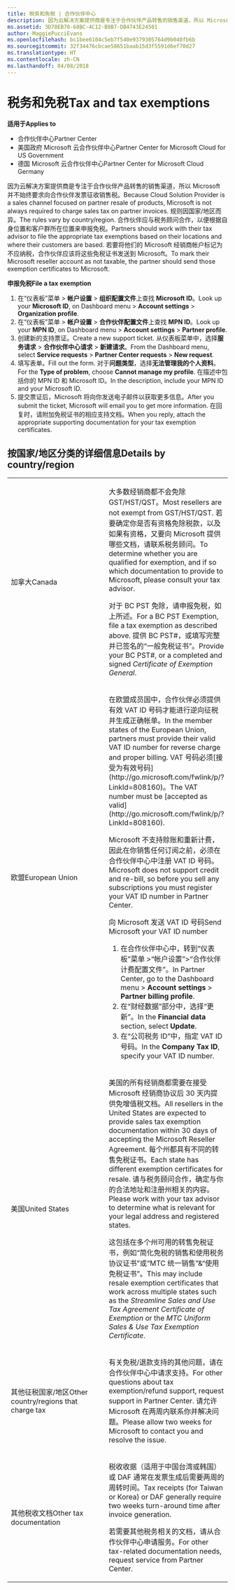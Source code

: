 ```yaml
---
title: 税务和免税 | 合作伙伴中心
description: 因为云解决方案提供商是专注于合作伙伴产品转售的销售渠道，所以 Microsoft 并不始终要求向合作伙伴发票征收销售税。
ms.assetid: 3D78EB70-68BC-4C12-B9B7-DB4743E24501
author: MaggiePucciEvans
ms.openlocfilehash: bc1bee6104c5eb7f540e9379305764d9b040fb6b
ms.sourcegitcommit: 32f34476cbcae58651baab15d3f5591d6ef70d27
ms.translationtype: HT
ms.contentlocale: zh-CN
ms.lasthandoff: 04/08/2018
---
```

# <a name="tax-and-tax-exemptions"></a><span data-ttu-id="ffd23-103">税务和免税</span><span class="sxs-lookup"><span data-stu-id="ffd23-103">Tax and tax exemptions</span></span>

**<span data-ttu-id="ffd23-104">适用于</span><span class="sxs-lookup"><span data-stu-id="ffd23-104">Applies to</span></span>**

-  <span data-ttu-id="ffd23-105">合作伙伴中心</span><span class="sxs-lookup"><span data-stu-id="ffd23-105">Partner Center</span></span>
-  <span data-ttu-id="ffd23-106">美国政府 Microsoft 云合作伙伴中心</span><span class="sxs-lookup"><span data-stu-id="ffd23-106">Partner Center for Microsoft Cloud for US Government</span></span>
-  <span data-ttu-id="ffd23-107">德国 Microsoft 云合作伙伴中心</span><span class="sxs-lookup"><span data-stu-id="ffd23-107">Partner Center for Microsoft Cloud Germany</span></span>

<span data-ttu-id="ffd23-108">因为云解决方案提供商是专注于合作伙伴产品转售的销售渠道，所以 Microsoft 并不始终要求向合作伙伴发票征收销售税。</span><span class="sxs-lookup"><span data-stu-id="ffd23-108">Because Cloud Solution Provider is a sales channel focused on partner resale of products, Microsoft is not always required to charge sales tax on partner invoices.</span></span> <span data-ttu-id="ffd23-109">规则因国家/地区而异。</span><span class="sxs-lookup"><span data-stu-id="ffd23-109">The rules vary by country/region.</span></span> <span data-ttu-id="ffd23-110">合作伙伴应与税务顾问合作，以便根据自身位置和客户群所在位置来申报免税。</span><span class="sxs-lookup"><span data-stu-id="ffd23-110">Partners should work with their tax advisor to file the appropriate tax exemptions based on their locations and where their customers are based.</span></span> <span data-ttu-id="ffd23-111">若要将他们的 Microsoft 经销商帐户标记为不应纳税，合作伙伴应该将这些免税证书发送到 Microsoft。</span><span class="sxs-lookup"><span data-stu-id="ffd23-111">To mark their Microsoft reseller account as not taxable, the partner should send those exemption certificates to Microsoft.</span></span>

**<span data-ttu-id="ffd23-112">申报免税</span><span class="sxs-lookup"><span data-stu-id="ffd23-112">File a tax exemption</span></span>**

1.  <span data-ttu-id="ffd23-113">在“仪表板”菜单 &gt; **帐户设置** &gt; **组织配置文件**上查找 **Microsoft ID**。</span><span class="sxs-lookup"><span data-stu-id="ffd23-113">Look up your **Microsoft ID**, on Dashboard menu &gt; **Account settings** &gt; **Organization profile**.</span></span>
2.  <span data-ttu-id="ffd23-114">在“仪表板”菜单 &gt; **帐户设置** &gt; **合作伙伴配置文件**上查找 **MPN ID**。</span><span class="sxs-lookup"><span data-stu-id="ffd23-114">Look up your **MPN ID**, on Dashboard menu &gt; **Account settings** &gt; **Partner profile**.</span></span>
3.  <span data-ttu-id="ffd23-115">创建新的支持票证。</span><span class="sxs-lookup"><span data-stu-id="ffd23-115">Create a new support ticket.</span></span> <span data-ttu-id="ffd23-116">从仪表板菜单中，选择**服务请求** &gt; **合作伙伴中心请求** &gt; **新建请求**。</span><span class="sxs-lookup"><span data-stu-id="ffd23-116">From the Dashboard menu, select **Service requests** &gt; **Partner Center requests** &gt; **New request**.</span></span>
4.  <span data-ttu-id="ffd23-117">填写表单。</span><span class="sxs-lookup"><span data-stu-id="ffd23-117">Fill out the form.</span></span> <span data-ttu-id="ffd23-118">对于**问题类型**，选择**无法管理我的个人资料**。</span><span class="sxs-lookup"><span data-stu-id="ffd23-118">For the **Type of problem**, choose **Cannot manage my profile**.</span></span> <span data-ttu-id="ffd23-119">在描述中包括你的 MPN ID 和 Microsoft ID。</span><span class="sxs-lookup"><span data-stu-id="ffd23-119">In the description, include your MPN ID and your Microsoft ID.</span></span>
5.  <span data-ttu-id="ffd23-120">提交票证后，Microsoft 将向你发送电子邮件以获取更多信息。</span><span class="sxs-lookup"><span data-stu-id="ffd23-120">After you submit the ticket, Microsoft will email you to get more information.</span></span> <span data-ttu-id="ffd23-121">在回复时，请附加免税证书的相应支持文档。</span><span class="sxs-lookup"><span data-stu-id="ffd23-121">When you reply, attach the appropriate supporting documentation for your tax exemption certificates.</span></span>

## <a name="details-by-countryregion"></a><span data-ttu-id="ffd23-122">按国家/地区分类的详细信息</span><span class="sxs-lookup"><span data-stu-id="ffd23-122">Details by country/region</span></span>


<table>
<colgroup>
<col width="50%" />
<col width="50%" />
</colgroup>
<tbody>
<tr class="odd">
<td><span data-ttu-id="ffd23-123">加拿大</span><span class="sxs-lookup"><span data-stu-id="ffd23-123">Canada</span></span></td>
<td><p><span data-ttu-id="ffd23-124">大多数经销商都不会免除 GST/HST/QST。</span><span class="sxs-lookup"><span data-stu-id="ffd23-124">Most resellers are not exempt from GST/HST/QST.</span></span> <span data-ttu-id="ffd23-125">若要确定你是否有资格免除税款，以及如果有资格，又要向 Microsoft 提供哪些文档，请联系税务顾问。</span><span class="sxs-lookup"><span data-stu-id="ffd23-125">To determine whether you are qualified for exemption, and if so which documentation to provide to Microsoft, please consult your tax advisor.</span></span></p>
<p><span data-ttu-id="ffd23-126">对于 BC PST 免除，请申报免税，如上所述。</span><span class="sxs-lookup"><span data-stu-id="ffd23-126">For a BC PST Exemption, file a tax exemption as described above.</span></span> <span data-ttu-id="ffd23-127">提供 BC PST#，或填写完整并已签名的“一般免税证书”<em></em>。</span><span class="sxs-lookup"><span data-stu-id="ffd23-127">Provide your BC PST#, or a completed and signed <em>Certificate of Exemption General</em>.</span></span></p></td>
</tr>
<tr class="even">
<td><span data-ttu-id="ffd23-128">欧盟</span><span class="sxs-lookup"><span data-stu-id="ffd23-128">European Union</span></span></td>
<td><p><span data-ttu-id="ffd23-129">在欧盟成员国中，合作伙伴必须提供有效 VAT ID 号码才能进行逆向征税并生成正确帐单。</span><span class="sxs-lookup"><span data-stu-id="ffd23-129">In the member states of the European Union, partners must provide their valid VAT ID number for reverse charge and proper billing.</span></span> <span data-ttu-id="ffd23-130">VAT 号码必须[接受为有效号码](http://go.microsoft.com/fwlink/p/?LinkId=808160)。</span><span class="sxs-lookup"><span data-stu-id="ffd23-130">The VAT number must be [accepted as valid](http://go.microsoft.com/fwlink/p/?LinkId=808160).</span></span></p>
<p><span data-ttu-id="ffd23-131">Microsoft 不支持赊账和重新计费，因此在你销售任何订阅之前，必须在合作伙伴中心中注册 VAT ID 号码。</span><span class="sxs-lookup"><span data-stu-id="ffd23-131">Microsoft does not support credit and re-bill, so before you sell any subscriptions you must register your VAT ID number in Partner Center.</span></span></p>
<p><span data-ttu-id="ffd23-132">向 Microsoft 发送 VAT ID 号码</span><span class="sxs-lookup"><span data-stu-id="ffd23-132">Send Microsoft your VAT ID number</span></span></strong></p>
<ol>
<li><span data-ttu-id="ffd23-133">在合作伙伴中心中，转到“仪表板”菜单 &gt;“帐户设置”<strong></strong>&gt;“合作伙伴计费配置文件”<strong></strong>。</span><span class="sxs-lookup"><span data-stu-id="ffd23-133">In Partner Center, go to the Dashboard menu &gt; <strong>Account settings</strong> &gt; <strong>Partner billing profile</strong>.</span></span></li>
<li><span data-ttu-id="ffd23-134">在“财经数据”<strong></strong>部分中，选择“更新”<strong></strong>。</span><span class="sxs-lookup"><span data-stu-id="ffd23-134">In the <strong>Financial data</strong> section, select <strong>Update</strong>.</span></span></li>
<li><span data-ttu-id="ffd23-135">在“公司税务 ID”<strong></strong>中，指定 VAT ID 号码。</span><span class="sxs-lookup"><span data-stu-id="ffd23-135">In the <strong>Company Tax ID</strong>, specify your VAT ID number.</span></span></li>
</ol></td>
</tr>
<tr class="odd">
<td><span data-ttu-id="ffd23-136">美国</span><span class="sxs-lookup"><span data-stu-id="ffd23-136">United States</span></span></td>
<td><p><span data-ttu-id="ffd23-137">美国的所有经销商都需要在接受 Microsoft 经销商协议后 30 天内提供免增值税文档。</span><span class="sxs-lookup"><span data-stu-id="ffd23-137">All resellers in the United States are expected to provide sales tax exemption documentation within 30 days of accepting the Microsoft Reseller Agreement.</span></span> <span data-ttu-id="ffd23-138">每个州都具有不同的转售免税证书。</span><span class="sxs-lookup"><span data-stu-id="ffd23-138">Each state has different exemption certificates for resale.</span></span> <span data-ttu-id="ffd23-139">请与税务顾问合作，确定与你的合法地址和注册州相关的内容。</span><span class="sxs-lookup"><span data-stu-id="ffd23-139">Please work with your tax advisor to determine what is relevant for your legal address and registered states.</span></span></p>
<p><span data-ttu-id="ffd23-140">这包括在多个州可用的转售免税证书，例如“简化免税的销售和使用税务协议证书”<em></em>或“MTC 统一销售”&amp;“使用免税证书”<em></em>。</span><span class="sxs-lookup"><span data-stu-id="ffd23-140">This may include resale exemption certificates that work across multiple states such as the <em>Streamline Sales and Use Tax Agreement Certificate of Exemption</em> or the <em>MTC Uniform Sales &amp; Use Tax Exemption Certificate</em>.</span></span></p></td>
</tr>
<tr class="even">
<td><span data-ttu-id="ffd23-141">其他征税国家/地区</span><span class="sxs-lookup"><span data-stu-id="ffd23-141">Other country/regions that charge tax</span></span></td>
<td><p><span data-ttu-id="ffd23-142">有关免税/退款支持的其他问题，请在合作伙伴中心中请求支持。</span><span class="sxs-lookup"><span data-stu-id="ffd23-142">For other questions about tax exemption/refund support, request support in Partner Center.</span></span> <span data-ttu-id="ffd23-143">请允许 Microsoft 在两周内联系你并解决问题。</span><span class="sxs-lookup"><span data-stu-id="ffd23-143">Please allow two weeks for Microsoft to contact you and resolve the issue.</span></span></p></td>
</tr>
<tr class="odd">
<td><span data-ttu-id="ffd23-144">其他税收文档</span><span class="sxs-lookup"><span data-stu-id="ffd23-144">Other tax documentation</span></span></td>
<td><p><span data-ttu-id="ffd23-145">税收收据（适用于中国台湾或韩国）或 DAF 通常在发票生成后需要两周的周转时间。</span><span class="sxs-lookup"><span data-stu-id="ffd23-145">Tax receipts (for Taiwan or Korea) or DAF generally require two weeks turn-around time after invoice generation.</span></span></p>
<p><span data-ttu-id="ffd23-146">若需要其他税务相关的文档，请从合作伙伴中心申请服务。</span><span class="sxs-lookup"><span data-stu-id="ffd23-146">For other tax-related documentation needs, request service from Partner Center.</span></span></p></td>
</tr>
</tbody>
</table>

 

 

 




